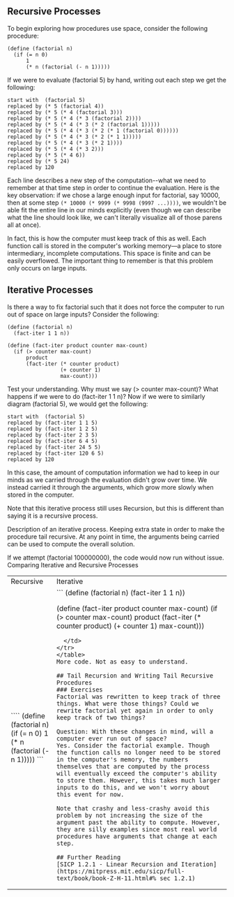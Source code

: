 ## Recursive Processes

To begin exploring how procedures use space, consider the following procedure:
```
(define (factorial n)
  (if (= n 0)
      1
      (* n (factorial (- n 1)))))
```

If we were to evaluate (factorial 5) by hand, writing out each step we get the following:
```
start with  (factorial 5)
replaced by (* 5 (factorial 4))
replaced by (* 5 (* 4 (factorial 3)))
replaced by (* 5 (* 4 (* 3 (factorial 2))))
replaced by (* 5 (* 4 (* 3 (* 2 (factorial 1)))))
replaced by (* 5 (* 4 (* 3 (* 2 (* 1 (factorial 0))))))
replaced by (* 5 (* 4 (* 3 (* 2 (* 1 1)))))
replaced by (* 5 (* 4 (* 3 (* 2 1))))
replaced by (* 5 (* 4 (* 3 2)))
replaced by (* 5 (* 4 6))
replaced by (* 5 24)
replaced by 120
```

Each line describes a new step of the computation--what we need to remember at that time step in order to continue the evaluation. Here is the key observation: if we chose a large enough input for factorial, say 10000, then at some step `(* 10000 (* 9999 (* 9998 (9997 ...))))`, we wouldn't be able fit the entire line in our minds explicitly (even though we can describe what the line should look like, we can't literally visualize all of those parens all at once).

In fact, this is how the computer must keep track of this as well. Each function call is stored in the computer's working memory—a place to store intermediary, incomplete computations. This space is finite and can be easily overflowed. The important thing to remember is that this problem only occurs on large inputs.


## Iterative Processes
Is there a way to fix factorial such that it does not force the computer to run out of space on large inputs? Consider the following:

```
(define (factorial n)
  (fact-iter 1 1 n))

(define (fact-iter product counter max-count)
  (if (> counter max-count)
      product
      (fact-iter (* counter product)
                 (+ counter 1)
                 max-count)))
```

Test your understanding. Why must we say (> counter max-count)? What happens if we were to do (fact-iter 1 1 n)?
Now if we were to similarly diagram (factorial 5), we would get the following:
```
start with  (factorial 5)
replaced by (fact-iter 1 1 5)
replaced by (fact-iter 1 2 5)
replaced by (fact-iter 2 3 5)
replaced by (fact-iter 6 4 5)
replaced by (fact-iter 24 5 5)
replaced by (fact-iter 120 6 5)
replaced by 120
```

In this case, the amount of computation information we had to keep in our minds as we carried through the evaluation didn't grow over time. We instead carried it through the arguments, which grow more slowly when stored in the computer.

Note that this iterative process still uses Recursion, but this is different than saying it is a recursive process.

Description of an iterative process. Keeping extra state in order to make the procedure tail recursive. At any point in time, the arguments being carried can be used to compute the overall solution.

If we attempt (factorial 100000000), the code would now run without issue.
Comparing Iterative and Recursive Processes
<table>
<tr>
  <td>Recursive</td>
  <td>Iterative</td>
</tr>
<tr>
  <td>
````
(define (factorial n)
  (if (= n 0)
      1
      (* n (factorial (- n 1)))))
```
  </td>
  <td>
```
(define (factorial n)
  (fact-iter 1 1 n))

(define (fact-iter product counter 
                   max-count)
  (if (> counter max-count)
      product
      (fact-iter (* counter product)
                 (+ counter 1)
                 max-count)))
```
  </td>
</tr>
</table>
More code. Not as easy to understand.

## Tail Recursion and Writing Tail Recursive Procedures
### Exercises
Factorial was rewritten to keep track of three things. What were those things? Could we rewrite factorial yet again in order to only keep track of two things?

Question: With these changes in mind, will a computer ever run out of space?
Yes. Consider the factorial example. Though the function calls no longer need to be stored in the computer's memory, the numbers themselves that are computed by the process will eventually exceed the computer's ability to store them. However, this takes much larger inputs to do this, and we won't worry about this event for now.

Note that crashy and less-crashy avoid this problem by not increasing the size of the argument past the ability to compute. However, they are silly examples since most real world procedures have arguments that change at each step.

## Further Reading
[SICP 1.2.1 - Linear Recursion and Iteration](https://mitpress.mit.edu/sicp/full-text/book/book-Z-H-11.html#%_sec_1.2.1)
